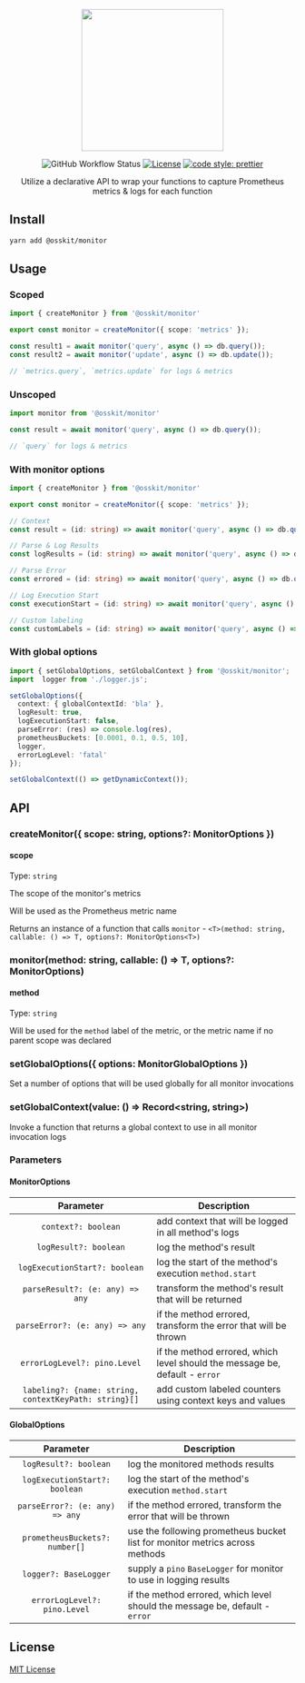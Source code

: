 <p align="center">
  <img width="250" height="250" src="https://user-images.githubusercontent.com/15312980/174908438-b6f5eaea-7b81-4008-9cad-8a7c2a45bbaf.svg">
</p>

<div align="center">
 
  ![GitHub Workflow Status](https://img.shields.io/github/workflow/status/osskit/monitor/bump) [![License](https://img.shields.io/badge/license-MIT-blue.svg)](https://github.com/osskit/monitor/blob/master/LICENSE.md) [![code style: prettier](https://img.shields.io/badge/code_style-prettier-ff69b4.svg?style=flat-square)](https://github.com/prettier/prettier)
  
 Utilize a declarative API to wrap your functions to capture Prometheus metrics & logs for each function
</div>

## Install
```sh
yarn add @osskit/monitor
```
## Usage
### Scoped
```ts
import { createMonitor } from '@osskit/monitor'

export const monitor = createMonitor({ scope: 'metrics' });

const result1 = await monitor('query', async () => db.query());
const result2 = await monitor('update', async () => db.update());

// `metrics.query`, `metrics.update` for logs & metrics
```
### Unscoped
```ts
import monitor from '@osskit/monitor'

const result = await monitor('query', async () => db.query());

// `query` for logs & metrics
```
### With monitor options
```ts
import { createMonitor } from '@osskit/monitor'

export const monitor = createMonitor({ scope: 'metrics' });

// Context
const result = (id: string) => await monitor('query', async () => db.query(id), { context: { id } });

// Parse & Log Results
const logResults = (id: string) => await monitor('query', async () => db.query(id), { logResult: true, parseResult: (res) => res.prop });

// Parse Error
const errored = (id: string) => await monitor('query', async () => db.query(id), { logResult: true, parseError: (e) => e.statusCode });

// Log Execution Start
const executionStart = (id: string) => await monitor('query', async () => db.query(id), { logExecutionStart: true });

// Custom labeling
const customLabels = (id: string) => await monitor('query', async () => db.query(id), {context: {key: {path: {id: 'myId'}} }, labeling: [{ name: 'labelName', path: 'key.path.id' }] });
```

### With global options
```ts
import { setGlobalOptions, setGlobalContext } from '@osskit/monitor';
import  logger from './logger.js';

setGlobalOptions({
  context: { globalContextId: 'bla' },
  logResult: true,
  logExecutionStart: false,
  parseError: (res) => console.log(res),
  prometheusBuckets: [0.0001, 0.1, 0.5, 10],
  logger,
  errorLogLevel: 'fatal'
});

setGlobalContext(() => getDynamicContext());
```

## API
### createMonitor({ scope: string, options?: MonitorOptions })
#### scope
Type: `string`

The scope of the monitor's metrics

Will be used as the Prometheus metric name

Returns an instance of a function that calls `monitor` - `<T>(method: string, callable: () => T, options?: MonitorOptions<T>)`

### monitor(method: string, callable: () => T, options?: MonitorOptions)
#### method
Type: `string`

Will be used for the `method` label of the metric, or the metric name if no parent scope was declared

### setGlobalOptions({ options: MonitorGlobalOptions })
Set a number of options that will be used globally for all monitor invocations

### setGlobalContext(value: () => Record<string, string>)
Invoke a function that returns a global context to use in all monitor invocation logs

### Parameters

#### MonitorOptions

|                       Parameter                       | Description                                                                 |
|:-----------------------------------------------------:|-----------------------------------------------------------------------------|
|                  `context?: boolean`                  | add context that will be logged in all method's logs                        | 
|                 `logResult?: boolean`                 | log the method's result                                                     | 
|             `logExecutionStart?: boolean`             | log the start of the method's execution `method.start`                      |
|            `parseResult?: (e: any) => any`            | transform the method's result that will be returned                         |
|            `parseError?: (e: any) => any`             | if the method errored, transform the error that will be thrown              |
|             `errorLogLevel?: pino.Level`              | if the method errored, which level should the message be, default - `error` |
| `labeling?: {name: string, contextKeyPath: string}[]` | add custom labeled counters using context keys and values                   |

#### GlobalOptions
  
|           Parameter            | Description                                                                  |
|:------------------------------:|------------------------------------------------------------------------------|
|     `logResult?: boolean`      | log the monitored methods results                                            | 
| `logExecutionStart?: boolean`  | log the start of the method's execution `method.start`                       |
| `parseError?: (e: any) => any` | if the method errored, transform the error that will be thrown               |
| `prometheusBuckets?: number[]` | use the following prometheus bucket list for monitor metrics across methods  |
|     `logger?: BaseLogger`      | supply a `pino` `BaseLogger` for monitor to use in logging results           |
| `errorLogLevel?: pino.Level`    | if the method errored, which level should the message be, default - `error` |

## License
[MIT License](LICENSE)
